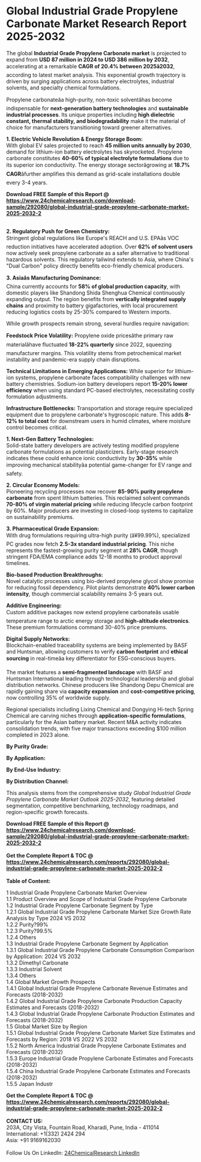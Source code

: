 <h1>Global Industrial Grade Propylene Carbonate Market Research Report 2025-2032</h1><p>The global <strong>Industrial Grade Propylene Carbonate market</strong> is projected to expand from <strong>USD 87 million in 2024 to USD 386 million by 2032</strong>, accelerating at a remarkable <strong>CAGR of 20.4% between 2025â2032</strong>, according to latest market analysis. This exponential growth trajectory is driven by surging applications across battery electrolytes, industrial solvents, and specialty chemical formulations.</p><p>Propylene carbonateâa high-purity, non-toxic solventâhas become indispensable for <strong>next-generation battery technologies</strong> and <strong>sustainable industrial processes</strong>. Its unique properties including <strong>high dielectric constant, thermal stability, and biodegradability</strong> make it the material of choice for manufacturers transitioning toward greener alternatives.</p><p><strong>1. Electric Vehicle Revolution &amp; Energy Storage Boom:</strong><br>
With global EV sales projected to reach <strong>45 million units annually by 2030</strong>, demand for lithium-ion battery electrolytes has skyrocketed. Propylene carbonate constitutes <strong>40-60% of typical electrolyte formulations</strong> due to its superior ion conductivity. The energy storage sectorâgrowing at <strong>18.7% CAGR</strong>âfurther amplifies this demand as grid-scale installations double every 3-4 years.</p><div><b>Download FREE Sample of this Report @ 
            <a href="https://www.24chemicalresearch.com/download-sample/292080/global-industrial-grade-propylene-carbonate-market-2025-2032-2">
            https://www.24chemicalresearch.com/download-sample/292080/global-industrial-grade-propylene-carbonate-market-2025-2032-2</a></b></div><br><p><strong>2. Regulatory Push for Green Chemistry:</strong><br>
Stringent global regulations like Europe's REACH and U.S. EPAâs VOC reduction initiatives have accelerated adoption. Over <strong>62% of solvent users</strong> now actively seek propylene carbonate as a safer alternative to traditional hazardous solvents. This regulatory tailwind extends to Asia, where China's "Dual Carbon" policy directly benefits eco-friendly chemical producers.</p><p><strong>3. Asiaâs Manufacturing Dominance:</strong><br>
China currently accounts for <strong>58% of global production capacity</strong>, with domestic players like Shandong Shida Shenghua Chemical continuously expanding output. The region benefits from <strong>vertically integrated supply chains</strong> and proximity to battery gigafactories, with local procurement reducing logistics costs by 25-30% compared to Western imports.</p><p>While growth prospects remain strong, several hurdles require navigation:</p><p><strong>Feedstock Price Volatility:</strong> Propylene oxide pricesâthe primary raw materialâhave fluctuated <strong>18-22% quarterly</strong> since 2022, squeezing manufacturer margins. This volatility stems from petrochemical market instability and pandemic-era supply chain disruptions.</p><p><strong>Technical Limitations in Emerging Applications:</strong> While superior for lithium-ion systems, propylene carbonate faces compatibility challenges with new battery chemistries. Sodium-ion battery developers report <strong>15-20% lower efficiency</strong> when using standard PC-based electrolytes, necessitating costly formulation adjustments.</p><p><strong>Infrastructure Bottlenecks:</strong> Transportation and storage require specialized equipment due to propylene carbonate's hygroscopic nature. This adds <strong>8-12% to total cost</strong> for downstream users in humid climates, where moisture control becomes critical.</p><p><strong>1. Next-Gen Battery Technologies:</strong><br>
Solid-state battery developers are actively testing modified propylene carbonate formulations as potential plasticizers. Early-stage research indicates these could enhance ionic conductivity by <strong>30-35%</strong> while improving mechanical stabilityâa potential game-changer for EV range and safety.</p><p><strong>2. Circular Economy Models:</strong><br>
Pioneering recycling processes now recover <strong>85-90% purity propylene carbonate</strong> from spent lithium batteries. This reclaimed solvent commands <strong>70-80% of virgin material pricing</strong> while reducing lifecycle carbon footprint by 60%. Major producers are investing in closed-loop systems to capitalize on sustainability premiums.</p><p><strong>3. Pharmaceutical Grade Expansion:</strong><br>
With drug formulations requiring ultra-high purity (â¥99.99%), specialized PC grades now fetch <strong>2.5-3x standard industrial pricing</strong>. This niche represents the fastest-growing purity segment at <strong>28% CAGR</strong>, though stringent FDA/EMA compliance adds 12-18 months to product approval timelines.</p><p><strong>Bio-based Production Breakthroughs:</strong><br>
    Novel catalytic processes using bio-derived propylene glycol show promise for reducing fossil dependency. Pilot plants demonstrate <strong>40% lower carbon intensity</strong>, though commercial scalability remains 3-5 years out.</p><p><strong>Additive Engineering:</strong><br>
    Custom additive packages now extend propylene carbonateâs usable temperature range to arctic energy storage and <strong>high-altitude electronics</strong>. These premium formulations command 30-40% price premiums.</p><p><strong>Digital Supply Networks:</strong><br>
    Blockchain-enabled traceability systems are being implemented by BASF and Huntsman, allowing customers to verify <strong>carbon footprint</strong> and <strong>ethical sourcing</strong> in real-timeâa key differentiator for ESG-conscious buyers.</p><p>The market features a <strong>semi-fragmented landscape</strong> with BASF and Huntsman International leading through technological leadership and global distribution networks. Chinese producers like Shandong Depu Chemical are rapidly gaining share via <strong>capacity expansion</strong> and <strong>cost-competitive pricing</strong>, now controlling 35% of worldwide supply.</p><p>Regional specialists including Lixing Chemical and Dongying Hi-tech Spring Chemical are carving niches through <strong>application-specific formulations</strong>, particularly for the Asian battery market. Recent M&amp;A activity indicates consolidation trends, with five major transactions exceeding $100 million completed in 2023 alone.</p><p><strong>By Purity Grade:</strong></p><p><strong>By Application:</strong></p><p><strong>By End-Use Industry:</strong></p><p><strong>By Distribution Channel:</strong></p><p>This analysis stems from the comprehensive study <em>Global Industrial Grade Propylene Carbonate Market Outlook 2025-2032</em>, featuring detailed segmentation, competitive benchmarking, technology roadmaps, and region-specific growth forecasts.</p><div><b>Download FREE Sample of this Report @ 
            <a href="https://www.24chemicalresearch.com/download-sample/292080/global-industrial-grade-propylene-carbonate-market-2025-2032-2">
            https://www.24chemicalresearch.com/download-sample/292080/global-industrial-grade-propylene-carbonate-market-2025-2032-2</a></b></div><br><div><b>Get the Complete Report & TOC @ 
            <a href="https://www.24chemicalresearch.com/reports/292080/global-industrial-grade-propylene-carbonate-market-2025-2032-2">
            https://www.24chemicalresearch.com/reports/292080/global-industrial-grade-propylene-carbonate-market-2025-2032-2</a></b></div><br>
            <b>Table of Content:</b><p>1 Industrial Grade Propylene Carbonate Market Overview<br />
    1.1 Product Overview and Scope of Industrial Grade Propylene Carbonate<br />
    1.2 Industrial Grade Propylene Carbonate Segment by Type<br />
        1.2.1 Global Industrial Grade Propylene Carbonate Market Size Growth Rate Analysis by Type 2024 VS 2032<br />
        1.2.2 Purity?99%<br />
        1.2.3 Purity?99.5%<br />
        1.2.4 Others<br />
    1.3 Industrial Grade Propylene Carbonate Segment by Application<br />
        1.3.1 Global Industrial Grade Propylene Carbonate Consumption Comparison by Application: 2024 VS 2032<br />
        1.3.2 Dimethyl Carbonate<br />
        1.3.3 Industrial Solvent<br />
        1.3.4 Others<br />
    1.4 Global Market Growth Prospects<br />
        1.4.1 Global Industrial Grade Propylene Carbonate Revenue Estimates and Forecasts (2018-2032)<br />
        1.4.2 Global Industrial Grade Propylene Carbonate Production Capacity Estimates and Forecasts (2018-2032)<br />
        1.4.3 Global Industrial Grade Propylene Carbonate Production Estimates and Forecasts (2018-2032)<br />
    1.5 Global Market Size by Region<br />
        1.5.1 Global Industrial Grade Propylene Carbonate Market Size Estimates and Forecasts by Region: 2018 VS 2022 VS 2032<br />
        1.5.2 North America Industrial Grade Propylene Carbonate Estimates and Forecasts (2018-2032)<br />
        1.5.3 Europe Industrial Grade Propylene Carbonate Estimates and Forecasts (2018-2032)<br />
        1.5.4 China Industrial Grade Propylene Carbonate Estimates and Forecasts (2018-2032)<br />
        1.5.5 Japan Industr</p><div><b>Get the Complete Report & TOC @ 
            <a href="https://www.24chemicalresearch.com/reports/292080/global-industrial-grade-propylene-carbonate-market-2025-2032-2">
            https://www.24chemicalresearch.com/reports/292080/global-industrial-grade-propylene-carbonate-market-2025-2032-2</a></b></div><br><b>CONTACT US:</b><br>
            203A, City Vista, Fountain Road, Kharadi, Pune, India - 411014<br>
            International: +1(332) 2424 294<br>
            Asia: +91 9169162030 <br><br>
            Follow Us On LinkedIn: <a href="https://www.linkedin.com/company/24chemicalresearch/">24ChemicalResearch LinkedIn</a>